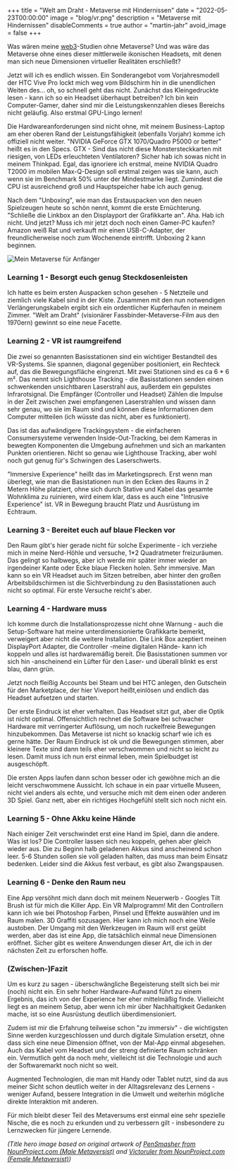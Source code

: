 +++
title = "Welt am Draht - Metaverse mit Hindernissen"
date = "2022-05-23T00:00:00"
image = "blog/vr.png"
description = "Metaverse mit Hindernissen"
disableComments = true
author = "martin-jahr"
avoid_image = false
+++

Was wären meine [web3](../2022_04_11_web3)-Studien ohne Metaverse? Und was wäre das Metaverse ohne eines dieser mittlerweile ikonischen Headsets, mit denen man sich neue Dimensionen virtueller Realitäten erschließt? 

Jetzt will ich es endlich wissen. Ein Sonderangebot vom Vorjahresmodell der HTC Vive Pro lockt mich weg vom Bildschirm hin in die unendlichen Weiten des... oh, so schnell geht das nicht. Zunächst das Kleingedruckte lesen - kann ich so ein Headset überhaupt betreiben? Ich bin kein Computer-Gamer, daher sind mir die Leistungskennzahlen dieses Bereichs nicht geläufig. Also erstmal GPU-Lingo lernen! 

Die Hardwareanforderungen sind nicht ohne, mit meinem Business-Laptop am eher oberen Rand der Leistungsfähigkeit (ebenfalls Vorjahr) komme ich offiziell nicht weiter. "NVIDIA GeForce GTX 1070/Quadro P5000 or better" heißt es in den Specs. GTX - Sind das nicht diese Monstersteckkarten mit riesigen, von LEDs erleuchteten Ventilatoren? Sicher hab ich sowas nicht in meinem Thinkpad. Egal, das ignoriere ich erstmal, meine NVIDIA Quadro T2000 im mobilen Max-Q-Design soll erstmal zeigen was sie kann, auch wenn sie im Benchmark 50% unter der Mindestmarke liegt. Zumindest die CPU ist ausreichend groß und Hauptspeicher habe ich auch genug.

Nach dem "Unboxing", wie man das Erstauspacken von den neuen Spielzeugen heute so schön nennt, kommt die erste Ernüchterung. "Schließe die Linkbox an den Displayport der Grafikkarte an". Aha. Hab ich nicht. Und jetzt? Muss ich mir jetzt doch noch einen Gamer-PC kaufen? Amazon weiß Rat und verkauft mir einen USB-C-Adapter, der freundlicherweise noch zum Wochenende eintrifft. Unboxing 2 kann beginnen.

![Mein Metaverse für Anfänger](https://res.cloudinary.com/dzw4emsdt/image/upload/c_scale,w_900,q_auto/v1653432482/selfscrum/Portfolio-VR_lysrrh.png)

### Learning 1 - Besorgt euch genug Steckdosenleisten

Ich hatte es beim ersten Auspacken schon gesehen - 5 Netzteile und ziemlich viele Kabel sind in der Kiste. Zusammen mit den nun notwendigen Verlängerungskabeln ergibt sich ein ordentlicher Kupferhaufen in meinem Zimmer. "Welt am Draht" (visionärer Fassbinder-Metaverse-Film aus den 1970ern) gewinnt so eine neue Facette.

### Learning 2 - VR ist raumgreifend

Die zwei so genannten Basisstationen sind ein wichtiger Bestandteil des VR-Systems. Sie spannen, diagonal gegenüber positioniert, ein Rechteck auf, das die Bewegungsfläche eingrenzt. Mit zwei Stationen sind es ca 6 * 6 m². Das nennt sich Lighthouse Tracking - die Basisstationen senden einen schwenkenden unsichtbaren Laserstrahl aus, außerdem ein gepulstes Infrarotsignal. Die Empfänger (Controller und Headset) Zählen die Impulse in der Zeit zwischen zwei empfangenen Laserstrahlen und wissen dann sehr genau, wo sie im Raum sind und können diese Informationen dem Computer mitteilen (ich wüsste das nicht, aber es funktioniert). 

Das ist das aufwändigere Trackingsystem - die einfacheren Consumersysteme verwenden Inside-Out-Tracking, bei dem Kameras in bewegten Komponenten die Umgebung aufnehmen und sich an markanten Punkten orientieren. Nicht so genau wie Lighthouse Tracking, aber wohl noch gut genug für's Schwingen des Laserschwerts.

"Immersive Experience" heißt das im Marketingsprech. Erst wenn man überlegt, wie man die Basistationen nun in den Ecken des Raums in 2 Metern Höhe platziert, ohne sich durch Stative und Kabel das gesamte Wohnklima zu ruinieren, wird einem klar, dass es auch eine "Intrusive Experience" ist. VR in Bewegung braucht Platz und Ausrüstung im Echtraum.

### Learning 3 - Bereitet euch auf blaue Flecken vor

Den Raum gibt's hier gerade nicht für solche Experimente - ich verziehe mich in meine Nerd-Höhle und versuche, 1*2 Quadratmeter freizuräumen. Das gelingt so halbwegs, aber ich werde mir später immer wieder an irgendeiner Kante oder Ecke blaue Flecken holen. Sehr immersive. Man kann so ein VR Headset auch im Sitzen betreiben, aber hinter den großen Arbeitsbildschirmen ist die Sichtverbindung zu den Basisstationen auch nicht so optimal. Für erste Versuche reicht's aber.

### Learning 4 - Hardware muss

Ich komme durch die Installationsprozesse nicht ohne Warnung - auch die Setup-Software hat meine unterdimensionierte Grafikkarte bemerkt, verweigert aber nicht die weitere Installation. Die Link Box azeptiert meinen DisplayPort Adapter, die Controller -meine digitalen Hände- kann ich koppeln und alles ist hardwaremäßig bereit. Die Basisstationen summen vor sich hin -anscheinend ein Lüfter für den Laser- und überall blinkt es erst blau, dann grün. 

Jetzt noch fleißig Accounts bei Steam und bei HTC anlegen, den Gutschein für den Marketplace, der hier Viveport heißt,einlösen und endlich das Headset aufsetzen und starten.

Der erste Eindruck ist eher verhalten. Das Headset sitzt gut, aber die Optik ist nicht optimal. Offensichtlich rechnet die Software bei schwacher Hardware mit verringerter Auflösung, um noch ruckelfreie Bewegungen hinzubekommen. Das Metaverse ist nicht so knackig scharf wie ich es gerne hätte. Der Raum Eindruck ist ok und die Bewegungen stimmen, aber kleinere Texte sind dann teils eher verschwommen und nicht so leicht zu lesen. Damit muss ich nun erst einmal leben, mein Spielbudget ist ausgeschöpft.

Die ersten Apps laufen dann schon besser oder ich gewöhne mich an die leicht verschwommene Aussicht. Ich schaue in ein paar virtuelle Museen, nicht viel anders als echte, und versuche mich mit dem einen oder anderen 3D Spiel. Ganz nett, aber ein richtiges Hochgefühl stellt sich noch nicht ein. 

### Learning 5 - Ohne Akku keine Hände

Nach einiger Zeit verschwindet erst eine Hand im Spiel, dann die andere. Was ist los? Die Controller lassen sich neu koppeln, gehen aber gleich wieder aus. Die zu Beginn halb geladenen Akkus sind anscheinend schon leer. 5-6 Stunden sollen sie voll geladen halten, das muss man beim Einsatz bedenken. Leider sind die Akkus fest verbaut, es gibt also Zwangspausen.

### Learning 6 - Denke den Raum neu 

Eine App versöhnt mich dann doch mit meinem Neuerwerb - Googles Tilt Brush ist für mich die Killer App. Ein VR Malprogramm! Mit den Controllern kann ich wie bei Photoshop Farben, Pinsel und Effekte auswählen und im Raum malen. 3D Graffiti sozusagen. Hier kann ich mich noch eine Weile austoben. Der Umgang mit den Werkzeugen im Raum will erst geübt werden, aber das ist eine App, die tatsächlich einmal neue Dimensionen eröffnet. Sicher gibt es weitere Anwendungen dieser Art, die ich in der nächsten Zeit zu erforschen hoffe.

### (Zwischen-)Fazit

Um es kurz zu sagen - überschwängliche Begeisterung stellt sich bei mir (noch) nicht ein. Ein sehr hoher Hardware-Aufwand führt zu einem Ergebnis, das ich von der Experience her eher mittelmäßig finde. Vielleicht liegt es an meinem Setup, aber wenn ich mir über Nachhaltigkeit Gedanken mache, ist so eine Ausrüstung deutlich überdimensioniert. 

Zudem ist mir die Erfahrung teilweise schon "zu immersiv" - die wichtigsten Sinne werden kurzgeschlossen und durch digitale Simulation ersetzt, ohne dass sich eine neue Dimension öffnet, von der Mal-App einmal abgesehen. Auch das Kabel vom Headset und der streng definierte Raum schränken ein. Vermutlich geht da noch mehr, vielleicht ist die Technologie und auch der Softwaremarkt noch nicht so weit. 

Augmented Technologien, die man mit Handy oder Tablet nutzt, sind da aus meiner Sicht schon deutlich weiter in der Alltagsrelevanz des Lernens - weniger Aufand, bessere Integration in die Umwelt und weiterhin mögliche direkte Interaktion mit anderen. 

Für mich bleibt dieser Teil des Metaversums erst einmal eine sehr spezielle Nische, die es noch zu erkunden und zu verbessern gilt - insbesondere zu Lernzwecken für jüngere Lernende.

*(Title hero image based on original artwork of [PenSmasher from NounProject.com (Male Metaversist)](https://thenounproject.com/icon/vr-headset-3307731/) and [Victoruler from NounProject.com (Female Metaversist)](https://thenounproject.com/icon/vr-headset-4618705/))*
